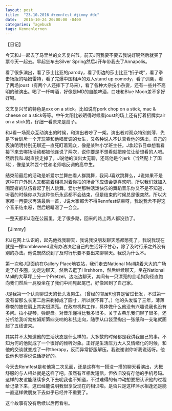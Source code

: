 ```yaml
---
layout: post
title:  "23.10.2016 #rennfest #jimmy #dc"
date:   2016-10-24 20:00:00 -0400
categories: Tagebuch
tags: Kennenlernen
---
```


【日记】

今天和J一起去了马里兰的文艺复兴节。前天J问我要不要去我说好啊然后就买了票今天一起去。早起坐车去Silver Spring然后J开车带我去了Annapolis。

看了很多演出，看了莎士比亚的parody，看了街边的莎士比亚“折子戏”，看了拳击场版的哈姆雷特，看了完爆中国相声的双人stand up comedy，看了训鹰，看了两场joust（有两个人还摔下了马来），看了各种大杂技小杂耍，还有一些并不高明的破演出。喝了一杯啤酒，好像是MD的自酿啤酒，口味和Blue Moon差不多好好喝。

文艺复兴节的特色是xxx on a stick。比如说有pork chop on a stick, mac & cheese on a stick等等。中午太阳比较晒得时候看joust的场上还有打着招牌卖air on a stick的，仔细一看原来是扇子。

和J看一场观众互动演出的时候，和演出者吵了一架。演出者对观众特别刻薄，先是下台训斥一个开玩笑和他唱反调的女生，又各种说人不认真看他的演出，自己的表演明明特别无聊还一直死盯着观众，像是某种小学班主任。J拿起节目单想看看接下来去哪场活动都被他连说了两次，说你要是不想看就把座位让给想看的人吧。然后我和J就直接走掉了，J说他的演出太无聊，还骂他是个jerk（当然配上了国骂），像是某种耍个性和老师唱反调的高中生。

结束前最后的活动是听爱尔兰舞曲看人群跳舞，我问J喜欢跳舞么，J说如果不是这种在户外别人又都拿着相机对着你拍的场合下应该会更喜欢吧，所以我们就加入围观者的队伍看起了别人跳舞。爱尔兰那种活泼快乐的舞蹈音乐你又不是不知道，听着的时候你以为这种快乐永远都不会结束，但是结束的时候总是很突然，所以大家都一再要求再演最后一首，J说大家都舍不得Rennfest结束呀，我说我舍不得这个音乐结束呀，然后眼睛湿了一会会。

一整天都和J泡在公园里，走了很多路，回来的路上两人都没劲了。

【Jimmy】

和J在网上认识的，起先他找我聊天，我说我没朋友聊天憋都憋死了，我说我现在就是一棵tumbleweed没有办法决定自己的生活好不甘心，除了及时行乐之外没有别的办法。他说既然说到了及时行乐要不要出来聊聊天。我说为什么不。

第一次和J见面约在Gallery Place地铁站，我们走去National Mall绕着大大的广场走了好多圈，边走边聊天。然后去逛了Hirshhorn，然后继续聊天，坐在National Mall的大草坪上分一个Pretzel，边吃边聊天，其间有一只漂亮的金毛狗狗径直跑向我们然后一屁股坐在了我们中间晃起尾巴，好像回到了自己家。

J是我第一个认真聊过天的长头发男生。（曾经的邻居K也算是留过长发，不过第一没有留那么长第二后来剃掉成了圆寸，所以就不算了。）他的头发留了三年，薄薄卷卷的披在肩上其实很漂亮。在政府机构工作，具体做什么他没有兴趣说我也没有多问。拉小提琴，弹键盘。对音乐懂得比我多很多。关于古典乐我们聊了很多，还分析给我听勃拉姆斯第四交响的和弦走向，随手从口袋里掏出一张纸和一支笔就画起了五线谱来。

其实并不太知道他的生活状态是什么样的，大多数的时候都是我讲我自己的事。不知为何的他就成了一个很好的倾听对象。正好是生活压力大人又情绪化的时候，和他的交谈就变成了一种therapy，反而异常舒服解压。我说谢谢你听我说话呀。他说他也觉得说说话挺好的。

今天去Rennfest是和他第二次见面，还是这样有一搭没一搭的聊天看演出，大概舒服的与人相处就是这样了吧。虽然有互相发短信，但依旧没有存他的手机号码。这样的友谊能继续多久下去呢我也不知道，不过难得的有冲动想要把认识他的过程给记录下来，这已经能说明我很享受现在的相识啦。是否只是这样萍水相逢还是能一直这样做朋友下去似乎已经并不重要了。

这个故事有没有后续以后再看啦。